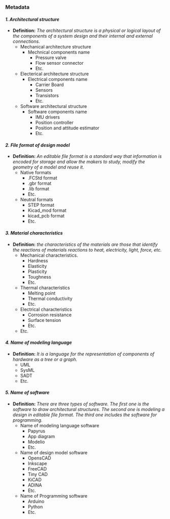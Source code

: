 ### Metadata

#### *1. Architectural structure* 
- **Definition:** *The architectural structure is a physical or logical layout of the components of a system design and their internal and external connections.*
   - Mechanical architecture structure 
     - Mechnical components name 
       - Pressure valve
       - Flow sensor connector
       - Etc. 
   - Electerical architecture structure  
     - Electrical components name 
       - Carrier Board
       - Sensors 
       - Transistors
       - Etc.
    - Software architectural structure  
      - Software components name 
        - IMU drivers
        - Position controller
        - Position and attitude estimator
        - Etc.
     
#### *2. File format of design model*  
 - **Definition:** *An editable file format is a standard way that information is encoded for storage and allow the makers to study, modify the geometry of a model and reuse it.*
    - Native formats
      - .FCStd format
      - .gbr format
      - .lib format 
      - Etc. 
    - Neutral formats 
      - STEP format
      - Kicad_mod format
      - kicad_pcb format
      - Etc.
  
#### *3. Material characteristics*  
 - **Definition:** *the characteristics of the materials are those that identify the reactions of materials reactions to heat, electricity, light, force, etc.*   
     - Mechanical characteristics.
       - Hardness
       - Elasticity 
       - Plasticity
       - Toughness
       - Etc. 
     - Thermal characteristics 
       - Melting point
       - Thermal conductivity 
       - Etc.
     - Electrical characteristics
       - Corrosion resistance
       - Surface tension
       - Etc.
     - Etc.
#### *4. Name of modeling language*
 - **Definition:** *It is a language for the representation of components of hardware as a tree or a graph.*
    - UML
    - SysML
    - SADT
    - Etc.
  
#### *5. Name of software*
 - **Definition:** *There are three types of software. The first one is the software to draw architectural structures. The second one is modeling a design in editable file format. The third one includes the software for programming.*
    - Name of modeling language software
      - Papyrus
      - App diagram
      - Modelio
      - Etc.
    - Name of design model software
      - OpensCAD
      - Inkscape
      - FreeCAD
      - Tiny CAD
      - KiCAD
      - ADINA
      - Etc.
    - Name of Programming software 
      - Arduino
      - Python
      - Etc.


